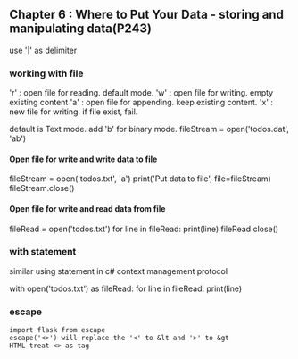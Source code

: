 ## Chapter 6 : Where to Put Your Data - storing and manipulating data(P243)

use '|' as delimiter

### working with file
'r' : open file for reading.  default mode.
'w' : open file for writing.  empty existing content
'a' : open file for appending.  keep existing content.
'x' : new file for writing.  if file exist, fail.

default is Text mode.  add 'b' for binary mode.
fileStream = open('todos.dat', 'ab')

#### Open file for write and write data to file
fileStream = open('todos.txt', 'a')
print('Put data to file', file=fileStream)
fileStream.close()

#### Open file for write and read data from file
fileRead = open('todos.txt')
for line in fileRead:
    print(line)
fileRead.close()

### with statement
similar using statement in c#
context management protocol 

with open('todos.txt') as fileRead:
    for line in fileRead:
        print(line)

### escape
    import flask from escape
    escape('<>') will replace the '<' to &lt and '>' to &gt
    HTML treat <> as tag

